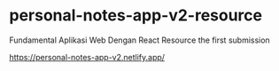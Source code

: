 # personal-notes-app-v2-resource
Fundamental Aplikasi Web Dengan React Resource the first submission

https://personal-notes-app-v2.netlify.app/

